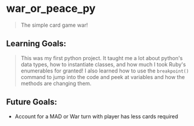 # war_or_peace_py

> The simple card game war!

## Learning Goals:
> This was my first python project. It taught me a lot about python's data types, how to instantiate classes, and how much I took Ruby's enumerables for granted! I also learned how to use the `breakpoint()` command to jump into the code and peek at variables and how the methods are changing them. 


## Future Goals:
- Account for a MAD or War turn with player has less cards required
